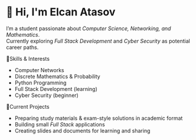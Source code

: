 # 👋 Hi, I'm Elcan Atasov  

 I’m a student passionate about *Computer Science, Networking, and Mathematics*.  
 Currently exploring *Full Stack Development* and *Cyber Security* as potential career paths.  


  🚀Skills & Interests  
-  Computer Networks  
-  Discrete Mathematics & Probability  
-  Python Programming  
-  Full Stack Development (learning)  
-  Cyber Security (beginner)  



  📌Current Projects  
-  Preparing study materials & exam-style solutions in academic format  
-  Building small *Full Stack* applications  
-  Creating slides and documents for learning and sharing  
